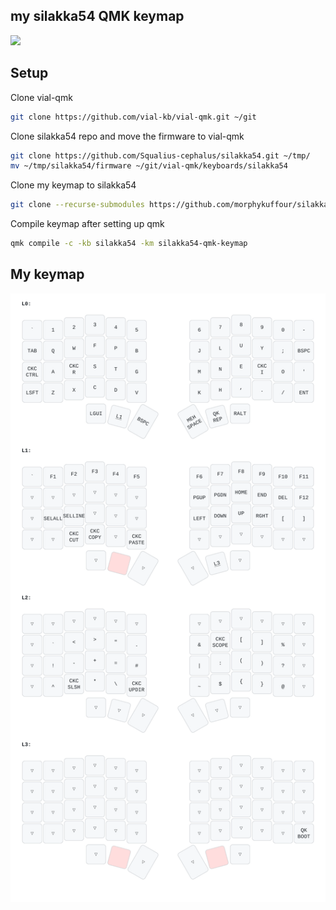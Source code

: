 ## my silakka54 QMK keymap

![](https://drive.proton.me/urls/3C8SK37V28#BHM9sAIs2hHE)

## Setup

Clone vial-qmk

```bash
git clone https://github.com/vial-kb/vial-qmk.git ~/git
```
Clone silakka54 repo and move the firmware to vial-qmk

```bash
git clone https://github.com/Squalius-cephalus/silakka54.git ~/tmp/
mv ~/tmp/silakka54/firmware ~/git/vial-qmk/keyboards/silakka54
```

Clone my keymap to silakka54

```bash
git clone --recurse-submodules https://github.com/morphykuffour/silakka54-qmk-keymap.git ~/git/vial-qmk/keyboards/silakka54/keymaps/
```

Compile keymap after setting up qmk
```bash
qmk compile -c -kb silakka54 -km silakka54-qmk-keymap
```

## My keymap
![keymap](./silakka54_keymap.svg)
